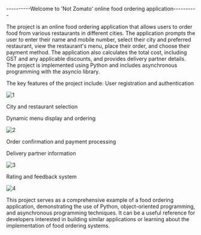 ----------Welcome to 'Not Zomato' online food ordering application----------

The project is an online food ordering application that allows users to order food from various restaurants in different cities. The application 
prompts the user to enter their name and mobile number, select their city and preferred restaurant, view the restaurant's menu, place their order, and
choose their payment method. The application also calculates the total cost, including GST and any applicable discounts, and provides delivery partner details. 
The project is implemented using Python and includes asynchronous programming with the asyncio library.


The key features of the project include:
User registration and authentication

![1](https://github.com/Mathinesan/Online_food_ordering_python_console/assets/110097015/1f523d66-35e2-4c72-8251-90262cc31149)

City and restaurant selection

Dynamic menu display and ordering

![2](https://github.com/Mathinesan/Online_food_ordering_python_console/assets/110097015/90577210-5155-4dee-973d-f2de5abd764f)

Order confirmation and payment processing

Delivery partner information

![3](https://github.com/Mathinesan/Online_food_ordering_python_console/assets/110097015/aa25a01e-b120-4a17-908c-8724ecf34df1)

Rating and feedback system

![4](https://github.com/Mathinesan/Online_food_ordering_python_console/assets/110097015/1f0bfb68-eab5-426e-9e84-58c52023e6d6)

This project serves as a comprehensive example of a food ordering application, demonstrating the use of Python, object-oriented programming, and asynchronous
programming techniques. It can be a useful reference for developers interested in building similar applications or learning about the implementation of food ordering systems.
